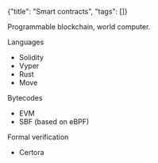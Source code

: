{"title": "Smart contracts", "tags": []}

Programmable blockchain, world computer.

Languages
* Solidity
* Vyper
* Rust
* Move

Bytecodes
* EVM
* SBF (based on eBPF)

Formal verification
* Certora


